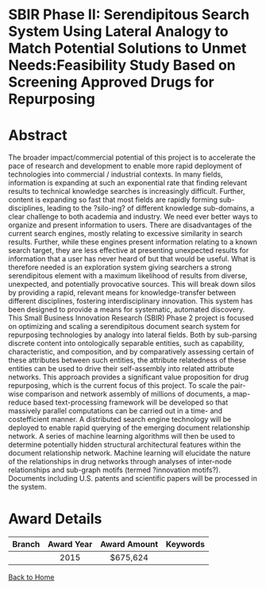 
SBIR Phase II: Serendipitous Search System Using Lateral Analogy to Match Potential Solutions to Unmet Needs:Feasibility Study Based on Screening Approved Drugs for Repurposing
================================================================================================================================================================================

# Abstract


The broader impact/commercial potential of this project is to accelerate the pace of research and development to enable more rapid deployment of technologies into commercial / industrial contexts. In many fields, information is expanding at such an exponential rate that finding relevant results to technical knowledge searches is increasingly difficult. Further, content is expanding so fast that most fields are rapidly forming sub-disciplines, leading to the ?silo-ing? of different knowledge sub-domains, a clear challenge to both academia and industry. We need ever better ways to organize and present information to users. There are disadvantages of the current search engines, mostly relating to excessive similarity in search results. Further, while these engines present information relating to a known search target, they are less effective at presenting unexpected results for information that a user has never heard of but that would be useful. What is therefore needed is an exploration system giving searchers a strong serendipitous element with a maximum likelihood of results from diverse, unexpected, and potentially provocative sources. This will break down silos by providing a rapid, relevant means for knowledge-transfer between different disciplines, fostering interdisciplinary innovation. This system has been designed to provide a means for systematic, automated discovery. This Small Business Innovation Research (SBIR) Phase 2 project is focused on optimizing and scaling a serendipitous document search system for repurposing technologies by analogy into lateral fields. Both by sub-parsing discrete content into ontologically separable entities, such as capability, characteristic, and composition, and by comparatively assessing certain of these attributes between such entities, the attribute relatedness of these entities can be used to drive their self-assembly into related attribute networks. This approach provides a significant value proposition for drug repurposing, which is the current focus of this project. To scale the pair-wise comparison and network assembly of millions of documents, a map-reduce based text-processing framework will be developed so that massively parallel computations can be carried out in a time- and costefficient manner. A distributed search engine technology will be deployed to enable rapid querying of the emerging document relationship network. A series of machine learning algorithms will then be used to determine potentially hidden structural architectural features within the document relationship network. Machine learning will elucidate the nature of the relationships in drug networks through analyses of inter-node relationships and sub-graph motifs (termed ?innovation motifs?). Documents including U.S. patents and scientific papers will be processed in the system.  

# Award Details

|Branch|Award Year|Award Amount|Keywords|
| :---: | :---: | :---: | :---: |
||2015|$675,624||
  
  


[Back to Home](https://github.com/chrischow/dod_sbir_awards/JT/#163)